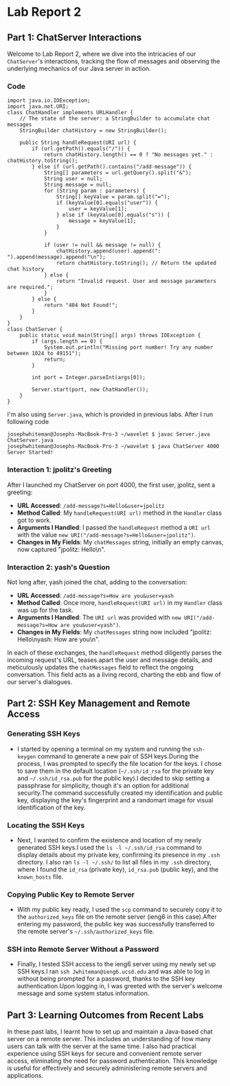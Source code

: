 # Lab Report 2

## Part 1: ChatServer Interactions

Welcome to Lab Report 2, where we dive into the intricacies of our `ChatServer`'s interactions, tracking the flow of messages and observing the underlying mechanics of our Java server in action.

### Code 
```
import java.io.IOException;
import java.net.URI;
class ChatHandler implements URLHandler {
    // The state of the server: a StringBuilder to accumulate chat messages
    StringBuilder chatHistory = new StringBuilder();

    public String handleRequest(URI url) {
        if (url.getPath().equals("/")) {
            return chatHistory.length() == 0 ? "No messages yet." : chatHistory.toString();
        } else if (url.getPath().contains("/add-message")) {
            String[] parameters = url.getQuery().split("&");
            String user = null;
            String message = null;
            for (String param : parameters) {
                String[] keyValue = param.split("=");
                if (keyValue[0].equals("user")) {
                    user = keyValue[1];
                } else if (keyValue[0].equals("s")) {
                    message = keyValue[1];
                }
            }

            if (user != null && message != null) {
                chatHistory.append(user).append(": ").append(message).append("\n");
                return chatHistory.toString(); // Return the updated chat history
            } else {
                return "Invalid request. User and message parameters are required.";
            }
        } else {
            return "404 Not Found!";
        }
    }
}
class ChatServer {
    public static void main(String[] args) throws IOException {
        if (args.length == 0) {
            System.out.println("Missing port number! Try any number between 1024 to 49151");
            return;
        }

        int port = Integer.parseInt(args[0]);

        Server.start(port, new ChatHandler());
    }
}
```
I'm also using `Server.java`, which is provided in previous labs. After I run following code
```
josephwhiteman@Josephs-MacBook-Pro-3 ~/wavelet $ javac Server.java ChatServer.java
josephwhiteman@Josephs-MacBook-Pro-3 ~/wavelet $ java ChatServer 4000
Server Started!
```




### Interaction 1: jpolitz's Greeting
After I launched my ChatServer on port 4000, the first user, jpolitz, sent a greeting:


- **URL Accessed**: `/add-message?s=Hello&user=jpolitz`
- **Method Called**: My `handleRequest(URI url)` method in the `Handler` class got to work.
- **Arguments I Handled**: I passed the `handleRequest` method a `URI url` with the value `new URI("/add-message?s=Hello&user=jpolitz")`.
- **Changes in My Fields**: My `chatMessages` string, initially an empty canvas, now captured "jpolitz: Hello\n".

### Interaction 2: yash's Question
Not long after, yash joined the chat, adding to the conversation:


- **URL Accessed**: `/add-message?s=How are you&user=yash`
- **Method Called**: Once more, `handleRequest(URI url)` in my `Handler` class was up for the task.
- **Arguments I Handled**: The `URI url` was provided with `new URI("/add-message?s=How are you&user=yash")`.
- **Changes in My Fields**: My `chatMessages` string now included "jpolitz: Hello\nyash: How are you\n".




In each of these exchanges, the `handleRequest` method diligently parses the incoming request's URL, teases apart the user and message details, and meticulously updates the `chatMessages` field to reflect the ongoing conversation. This field acts as a living record, charting the ebb and flow of our server's dialogues.

## Part 2: SSH Key Management and Remote Access

### Generating SSH Keys

- I started by opening a terminal on my system and running the `ssh-keygen` command to generate a new pair of SSH keys.During the process, I was prompted to specify the file location for the keys. I chose to save them in the default location (`~/.ssh/id_rsa` for the private key and `~/.ssh/id_rsa.pub` for the public key).I decided to skip setting a passphrase for simplicity, though it's an option for additional security.The command successfully created my identification and public key, displaying the key's fingerprint and a randomart image for visual identification of the key.


### Locating the SSH Keys

- Next, I wanted to confirm the existence and location of my newly generated SSH keys.I used the `ls -l ~/.ssh/id_rsa` command to display details about my private key, confirming its presence in my `.ssh` directory. I also ran `ls -l ~/.ssh/` to list all files in my `.ssh` directory, where I found the `id_rsa` (private key), `id_rsa.pub` (public key), and the `known_hosts` file.


### Copying Public Key to Remote Server

- With my public key ready, I used the `scp` command to securely copy it to the `authorized_keys` file on the remote server (ieng6 in this case).After entering my password, the public key was successfully transferred to the remote server's `~/.ssh/authorized_keys` file.


### SSH into Remote Server Without a Password

- Finally, I tested SSH access to the ieng6 server using my newly set up SSH keys.I ran `ssh Jwhiteman@ieng6.ucsd.edu` and was able to log in without being prompted for a password, thanks to the SSH key authentication.Upon logging in, I was greeted with the server's welcome message and some system status information.


## Part 3: Learning Outcomes from Recent Labs
In these past labs, I learnt how to set up and maintain a Java-based chat server on a remote server. This includes an understanding of how many users can talk with the server at the same time. I also had practical experience using SSH keys for secure and convenient remote server access, eliminating the need for password authentication. This knowledge is useful for effectively and securely administering remote servers and applications.

